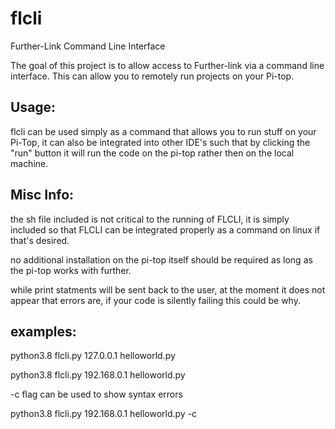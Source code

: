 # flcli
Further-Link Command Line Interface



The goal of this project is to allow access to Further-link via a command line interface. This can allow you to remotely run projects on your Pi-top.




## Usage:


flcli can be used simply as a command that allows you to run stuff on your Pi-Top, it can also be integrated into other IDE's such that by clicking the "run" button it will run the code on the pi-top rather then on the local machine.
## Misc Info:

the sh file included is not critical to the running of FLCLI, it is simply included so that FLCLI can be integrated properly as a command on linux if that's desired.  

no additional installation on the pi-top itself should be required as long as the pi-top works with further.

while print statments will be sent back to the user, at the moment it does not appear that errors are, if your code is silently failing this could be why.

## examples:


 python3.8 flcli.py 127.0.0.1 helloworld.py
 
 python3.8 flcli.py 192.168.0.1 helloworld.py


 -c flag can be used to show syntax errors
 
 python3.8 flcli.py 192.168.0.1 helloworld.py -c
